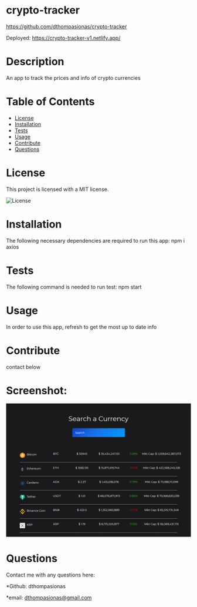 # crypto-tracker 

https://github.com/dthompasionas/crypto-tracker

Deployed:
https://crypto-tracker-v1.netlify.app/

# Description
An app to track the prices and info of crypto currencies

# Table of Contents
* [License](#license) 
* [Installation](#installation)
* [Tests](#tests)
* [Usage](#usage)
* [Contribute](#contribute)
* [Questions](#questions)

# License 
This project is licensed with a MIT license.

![License](https://img.shields.io/badge/License-MIT-blue.svg)

# Installation
The following necessary dependencies are required to run this app: npm i axios 

# Tests
The following command is needed to run test: npm start

# Usage
In order to use this app, refresh to get the most up to date info

# Contribute
contact below

# Screenshot:

![](./src/assets/crypto-page.png)

# Questions
Contact me with any questions here:

*Github: dthompasionas

*email: dthompasionas@gmail.com 
